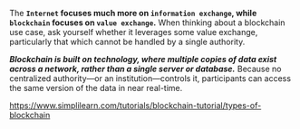  

The **`Internet` focuses much more on `information exchange`, while `blockchain` focuses on `value exchange`.** When thinking about a blockchain use case, ask yourself whether it leverages some value exchange, particularly that which cannot be handled by a single authority.

**_Blockchain is built on technology, where multiple copies of data exist across a network, rather than a single server or database._** Because no centralized authority—or an institution—controls it, participants can access the same version of the data in near real-time.

https://www.simplilearn.com/tutorials/blockchain-tutorial/types-of-blockchain
